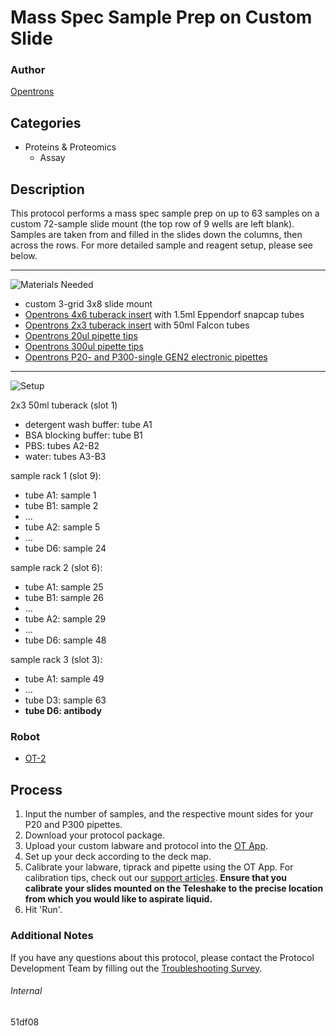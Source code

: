 # Mass Spec Sample Prep on Custom Slide

### Author
[Opentrons](http://www.opentrons.com/)

## Categories
* Proteins & Proteomics
    * Assay

## Description
This protocol performs a mass spec sample prep on up to 63 samples on a custom 72-sample slide mount (the top row of 9 wells are left blank). Samples are taken from and filled in the slides down the columns, then across the rows. For more detailed sample and reagent setup, please see below.

---
![Materials Needed](https://s3.amazonaws.com/opentrons-protocol-library-website/custom-README-images/001-General+Headings/materials.png)

* custom 3-grid 3x8 slide mount
* [Opentrons 4x6 tuberack insert](https://shop.opentrons.com/collections/verified-labware/products/tube-rack-set-1) with 1.5ml Eppendorf snapcap tubes
* [Opentrons 2x3 tuberack insert](https://shop.opentrons.com/collections/verified-labware/products/tube-rack-set-1) with 50ml Falcon tubes
* [Opentrons 20ul pipette tips](https://shop.opentrons.com/collections/opentrons-tips/products/opentrons-10ul-tips)
* [Opentrons 300ul pipette tips](https://shop.opentrons.com/collections/opentrons-tips/products/opentrons-300ul-tips?variant=15954632802398)
* [Opentrons P20- and P300-single GEN2 electronic pipettes](https://shop.opentrons.com/collections/ot-2-pipettes)

---
![Setup](https://s3.amazonaws.com/opentrons-protocol-library-website/custom-README-images/001-General+Headings/Setup.png)

2x3 50ml tuberack (slot 1)
* detergent wash buffer: tube A1
* BSA blocking buffer: tube B1
* PBS: tubes A2-B2
* water: tubes A3-B3

sample rack 1 (slot 9):
* tube A1: sample 1
* tube B1: sample 2
* ...
* tube A2: sample 5
* ...
* tube D6: sample 24

sample rack 2 (slot 6):
* tube A1: sample 25
* tube B1: sample 26
* ...
* tube A2: sample 29
* ...
* tube D6: sample 48

sample rack 3 (slot 3):
* tube A1: sample 49
* ...
* tube D3: sample 63
* **tube D6: antibody**

### Robot
* [OT-2](https://opentrons.com/ot-2)

## Process
1. Input the number of samples, and the respective mount sides for your P20 and P300 pipettes.
2. Download your protocol package.
3. Upload your custom labware and protocol into the [OT App](https://opentrons.com/ot-app).
4. Set up your deck according to the deck map.
5. Calibrate your labware, tiprack and pipette using the OT App. For calibration tips, check out our [support articles](https://support.opentrons.com/en/collections/1559720-guide-for-getting-started-with-the-ot-2). **Ensure that you calibrate your slides mounted on the Teleshake to the precise location from which you would like to aspirate liquid.**
6. Hit 'Run'.

### Additional Notes
If you have any questions about this protocol, please contact the Protocol Development Team by filling out the [Troubleshooting Survey](https://protocol-troubleshooting.paperform.co/).

###### Internal
51df08
